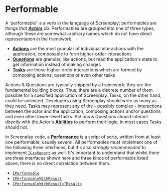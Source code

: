 # Performable

A 'performable' is a verb in the language of Screenplay; performables are _things that **[Actors]** do_.
Performables are grouped into one of three types, although these are somewhat arbitrary names which do not have direct representation in the framework.

* **[Actions]** are the most granular of individual interactions with the application, composable to form higher-order interactions
* **[Questions]** are granular, like actions, but read the application's state to get information instead of making changes
* **[Tasks]** are those higher-order interactions which are formed by composing actions, questions or even other tasks

Actions & Questions are typically shipped by a framework; they are the fundamental building blocks.
Thus, there are a discrete number of them possible for a specified application of Screenplay.
Tasks, on the other hand, could be unlimited.
Developers using Screenplay should write as many as they need.
Tasks may represent any of the - possibly complex - interactions between the actor and the application, composing actions and/or questions and even other lower-level tasks.
Actions & Questions should interact directly with the Actor's **[Abilities]** to perform their logic; in most cases Tasks should not.

In Screenplay code, a **[Performance]** is a script of sorts, written from at least one performable, usually several.
All performables must implement one of the following three interfaces, but it's also _strongly recommended_ to implement [`ICanReport`] as well.
It's important to understand that whilst there are three interfaces shown here and three kinds of performable listed above, there is no direct correlation between them.

* [`IPerformable`]
* [`IPerformableWithResult`]
* [`IPerformableWithResult<TResult>`]

[Actors]: Actor.md
[Actions]: Action.md
[Tasks]: Task.md
[Questions]: Question.md
[Abilities]: Ability.md
[Performance]: Performance.md
[`ICanReport`]: xref:CSF.Screenplay.ICanReport
[`IPerformable`]: xref:CSF.Screenplay.IPerformable
[`IPerformableWithResult`]: xref:CSF.Screenplay.IPerformableWithResult
[`IPerformableWithResult<TResult>`]: xref:CSF.Screenplay.IPerformableWithResult`1
